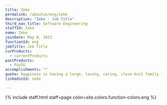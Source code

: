 ```yaml
---
title: Zeke
permalink: /aboutus/eng/zeke
description: "Zeke - Job Title"
third_nav_title: Software Engineering
staffId: zeke
name: Zeke
joinDate: May 8, 2023
functionId: eng
jobTitle: Job Title
curProducts:
  - currentProducts
pastProducts:
  - PaySG
accomplishments: ""
quote: Happiness is having a large, loving, caring, close-knit family in another city.
linkedinId: zeke

---
```


{% include staff.html staff=page color=site.colors.function-colors.eng %}
